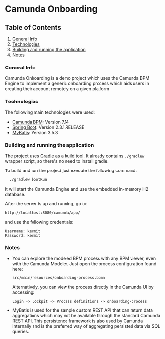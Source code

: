 # Camunda Onboarding

## Table of Contents
1. [General Info](#general-info)
2. [Technologies](#technologies)
3. [Building and running the application](#building-and-running-the-application)
4. [Notes](#notes)

### General Info
Camunda Onboarding is a demo project which uses the Camunda BPM Engine to implement a generic onboarding process which aids users in creating their account remotely on a given platform

### Technologies
The following main technologies were used:
* [Camunda BPM](https://docs.camunda.org/manual/7.14/): Version 7.14 
* [Spring Boot](https://docs.spring.io/spring-boot/docs/2.3.1.RELEASE/reference/htmlsingle/): Version 2.3.1.RELEASE
* [MyBatis](https://mybatis.org/mybatis-3/): Version 3.5.3

### Building and running the application

The project uses [Gradle](https://gradle.org) as a build tool. It already contains
`./gradlew` wrapper script, so there's no need to install gradle.

To build and run the project just execute the following command:

```bash
  ./gradlew bootRun
```

It will start the Camunda Engine and use the embedded in-memory H2 database.

After the server is up and running, go to:

```
http://localhost:8080/camunda/app/
```
and use the following credentials:
```
Username: kermit
Password: kermit 
```

### Notes

* You can explore the modeled BPM process with any BPM viewer, even with the Camunda Modeler.
Just open the process configuration found here:
    ```
    src/main/resources/onboarding-process.bpmn
    ```
    Alternatively, you can view the process directly in the Camunda UI by accessing:
    ````
    Login -> Cockpit -> Process definitions -> onboarding-process
    ````
* MyBatis is used for the sample custom REST API that can return data aggregations which may not be  available through the standard Camunda REST API.
This persistence framework is also used by Camunda internally and is the preferred way of aggregating persisted data via SQL queries.